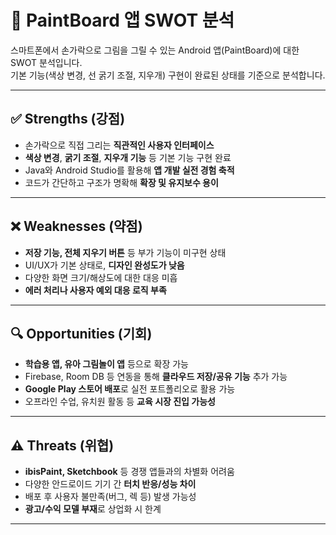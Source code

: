 # 🎨 PaintBoard 앱 SWOT 분석

스마트폰에서 손가락으로 그림을 그릴 수 있는 Android 앱(PaintBoard)에 대한 SWOT 분석입니다.  
기본 기능(색상 변경, 선 굵기 조절, 지우개) 구현이 완료된 상태를 기준으로 분석합니다.

---

## ✅ Strengths (강점)

- 손가락으로 직접 그리는 **직관적인 사용자 인터페이스**
- **색상 변경**, **굵기 조절**, **지우개 기능** 등 기본 기능 구현 완료
- Java와 Android Studio를 활용해 **앱 개발 실전 경험 축적**
- 코드가 간단하고 구조가 명확해 **확장 및 유지보수 용이**

---

## ❌ Weaknesses (약점)

- **저장 기능, 전체 지우기 버튼** 등 부가 기능이 미구현 상태
- UI/UX가 기본 상태로, **디자인 완성도가 낮음**
- 다양한 화면 크기/해상도에 대한 대응 미흡
- **에러 처리나 사용자 예외 대응 로직 부족**

---

## 🔍 Opportunities (기회)

- **학습용 앱, 유아 그림놀이 앱** 등으로 확장 가능
- Firebase, Room DB 등 연동을 통해 **클라우드 저장/공유 기능** 추가 가능
- **Google Play 스토어 배포**로 실전 포트폴리오로 활용 가능
- 오프라인 수업, 유치원 활동 등 **교육 시장 진입 가능성**

---

## ⚠️ Threats (위협)

- **ibisPaint, Sketchbook** 등 경쟁 앱들과의 차별화 어려움
- 다양한 안드로이드 기기 간 **터치 반응/성능 차이**
- 배포 후 사용자 불만족(버그, 렉 등) 발생 가능성
- **광고/수익 모델 부재**로 상업화 시 한계

---

